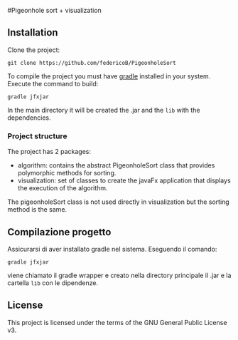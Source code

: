 #Pigeonhole sort + visualization

## Installation
Clone the project:
```
git clone https://github.com/federicoB/PigeonholeSort
```

To compile the project you must have [gradle](https://gradle.org/install/) installed in your system.
Execute the command to build:
```
gradle jfxjar
```
In the main directory it will be created the .jar and the ```lib``` with the dependencies.


### Project structure

The project has 2 packages:
* algorithm: contains the abstract PigeonholeSort class that provides polymorphic methods for sorting.
* visualization: set of classes to create the javaFx application that displays the execution of the algorithm.

The pigeonholeSort class is not used directly in visualization but the sorting method is the same.

## Compilazione progetto
Assicurarsi di aver installato gradle nel sistema.
Eseguendo il comando:
```
gradle jfxjar
```
viene chiamato il gradle wrapper e creato nella directory principale il .jar e la cartella ```lib``` con le dipendenze.

## License
This project is licensed under the terms of the GNU General Public License v3.